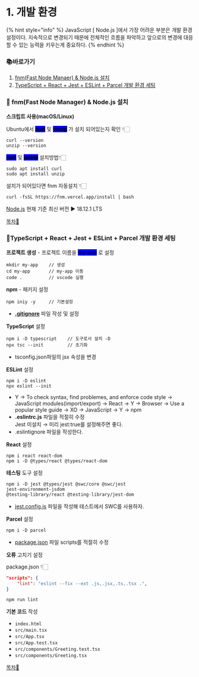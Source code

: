 # 1. 개발 환경

{% hint style="info" %}
JavaScript \[ Node.js ]에서 가장 어려운 부분은 개발 환경 설정이다. 지속적으로 변경되기 때문에 전체적인 흐름을 파악하고 앞으로의 변경에 대응할 수 있는 능력을 키우는게 중요하다.
{% endhint %}

### 📚바로가기&#x20;

1. [fnm(Fast Node Manaer) & Node.js 설치](1..md#fnm-fast-node-manager-and-node.js)
2. [TypeScript + React + Jest + ESLint + Parcel 개발 환경 세팅](1..md#typescript-+-react-+-jest-+-eslint-+-parcel)

### 📍 fnm(Fast Node Manager) & Node.js 설치

**스크립트 사용(macOS/Linux)**

Ubuntu에서 <mark style="background-color:blue;">**curl**</mark> 및 <mark style="background-color:blue;"></mark> <mark style="background-color:blue;"></mark><mark style="background-color:blue;">**unzip**</mark> <mark style="background-color:blue;"></mark><mark style="background-color:blue;"></mark> 가 설치 되어있는지 확인 👇🏻

```
curl --version
unzip --version 
```

&#x20;<mark style="background-color:blue;">**curl**</mark> 및 <mark style="background-color:blue;"></mark> <mark style="background-color:blue;"></mark><mark style="background-color:blue;">**unzip**</mark> <mark style="background-color:blue;"></mark><mark style="background-color:blue;"></mark> 설치방법👇🏻

```
sudo apt install curl
sudo apt install unzip
```

설치가 되어있다면 fnm 자동설치 👇🏻

```
curl -fsSL https://fnm.vercel.app/install | bash
```

[Node.js](https://nodejs.org/ko/) 현재 기준 최신 버전 ▶ 18.12.1 LTS

[목차🔺](1..md#undefined)

### 📍TypeScript + React + Jest + ESLint + Parcel 개발 환경 세팅

**프로젝트 생성** - 프로젝트 이름을 <mark style="background-color:blue;">my-app</mark> 로 설정

```
mkdir my-app    // 생성
cd my-app       // my-app 이동
code .          // vscode 실행
```

**npm** - 패키지 설정

```
npm iniy -y     // 기본설정
```

* [**.gitignore**](https://github.com/github/gitignore/blob/main/Node.gitignore) 파일 작성 및 설정

**TypeScript** 설정

```
npm i -D typescript    // 도구로서 설치 -D
npx tsc --init         // 초기화
```

* tsconfig.json파일의 jsx 속성을 변경

**ESLint** 설정

```
npm i -D eslint
npx eslint --init
```

* Y  → To check syntax, find problemes, and enforce code style → JavaScript modules(import/export) → React → Y → Browser → Use a popular style guide → XO → JavaScript → Y → npm&#x20;
* **.eslintrc.js** 파일을 적절히 수정\
  Jest 미설치 → 미리 jest:true를 설정해주면 좋다.
* .eslintignore 파일을 작성한다.

**React** 설정

```
npm i react react-dom
npm i -D @types/react @types/react-dom
```

**테스팅** 도구 설정

```
npm i -D jest @types/jest @swc/core @swc/jest
jest-environment-jsdom
@testing-library/react @testing-library/jest-dom
```

* [jest.config.js](https://github.com/ahastudio/CodingLife/blob/main/20220726/react/jest.config.js) 파일을 작성해 테스트에서 SWC를 사용하자.

**Parcel** 설정

```
npm i -D parcel
```

* [package.json](https://github.com/ahastudio/CodingLife/blob/main/20220726/react/package.json) 파일 scripts를 적절히 수정

**오류** 고치기 설정

package.json 👇🏻

```json
"scripts": {
    "lint": "eslint --fix --ext .js,.jsx,.ts,.tsx .",
}
```

```
npm run lint
```

**기본 코드** 작성

* `index.html`
* `src/main.tsx`
* `src/App.tsx`
* `src/App.test.tsx`
* `src/components/Greeting.test.tsx`
* `src/components/Greeting.tsx`

[목차🔺](1..md#undefined)
